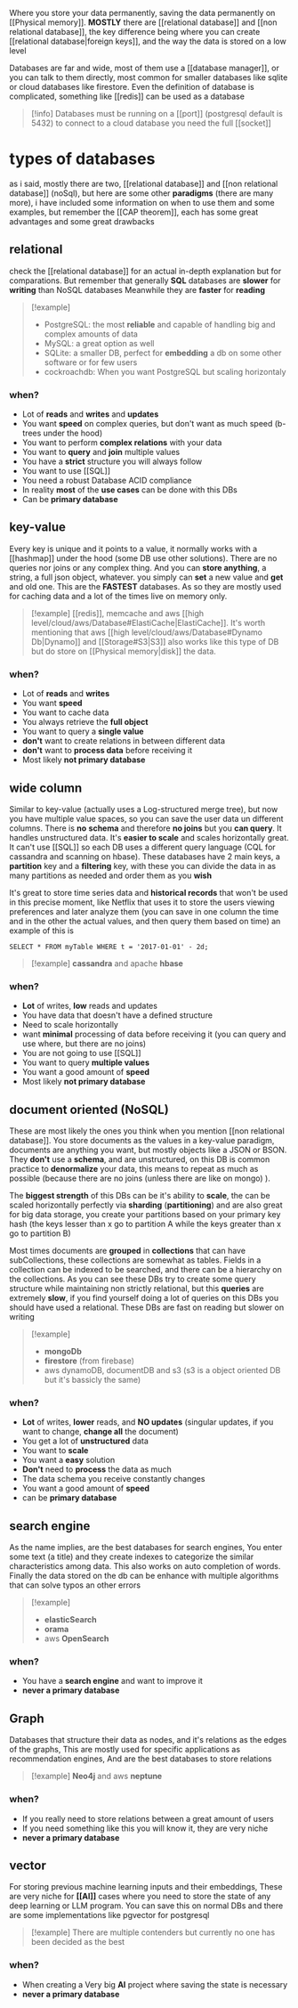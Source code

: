 Where you store your data permanently, saving the data permanently on [[Physical memory]]. **MOSTLY** there are [[relational database]] and [[non relational database]], the key difference being where you can create [[relational database|foreign keys]], and the way the data is stored on a low level

Databases are far and wide, most of them use a [[database manager]], or you can talk to them directly, most common for smaller databases like sqlite or cloud databases like firestore. Even the definition of database is complicated, something like [[redis]] can be used as a database

> [!info]
> Databases must be running on a [[port]] (postgresql default is 5432) 
> to connect to a cloud database you need the full [[socket]]

# types of databases

as i said, mostly there are two, [[relational database]] and [[non relational database]] (noSql), but here are some other **paradigms** (there are many more), i have included some information on when to use them and some examples, but remember the [[CAP theorem]], each has some great advantages and some great drawbacks

## relational
check the [[relational database]] for an actual in-depth explanation but for comparations. But remember that generally **SQL** databases are **slower** for **writing** than NoSQL databases Meanwhile they are **faster** for **reading**

>[!example]
>- PostgreSQL: the most **reliable** and capable of handling big and complex amounts of data
>- MySQL: a great option as well
>- SQLite: a smaller DB, perfect for **embedding** a db on some other software or for few users
>- cockroachdb: When you want PostgreSQL but scaling horizontaly

### when?
- Lot of **reads** and **writes** and **updates**
- You want **speed** on complex queries, but don't want as much speed (b-trees under the hood)
- You want to perform **complex relations** with your data
- You want to **query** and **join** multiple values
-  You have a **strict** structure you will always follow
- You want to use [[SQL]]
- You need a robust Database ACID compliance
- In reality **most** of the **use cases** can be done with this DBs
- Can be  **primary database**


## key-value
Every key is unique and it points to a value, it normally works with a [[hashmap]] under the hood (some DB use other solutions). There are no queries nor joins or any complex thing. And you can **store anything**, a string, a full json object, whatever. you simply can **set** a new value and **get** and old one. This are the **FASTEST** databases. As so they are mostly used for caching data and a lot of the times live on memory only.

>[!example]
>[[redis]], memcache and aws [[high level/cloud/aws/Database#ElastiCache|ElastiCache]].
It's worth mentioning that aws [[high level/cloud/aws/Database#Dynamo Db|Dynamo]] and [[Storage#S3|S3]] also works like this type of DB but do store on [[Physical memory|disk]] the data.

### when?
- Lot of **reads** and **writes**
- You want **speed**
- You want to cache data
- You always retrieve the **full object**
- You want to query a **single value**
- **don't** want to create relations in between different data
- **don't** want to **process data** before receiving it 
- Most likely **not primary database**

## wide column
Similar to key-value (actually uses a Log-structured merge tree), but now you have multiple value spaces, so you can save the user data un different columns. There is **no** **schema** and therefore **no joins** but you **can query**. It handles unstructured data. It's **easier to scale** and scales horizontally great. It can't use [[SQL]] so each DB uses a different query language (CQL for cassandra and scanning on hbase). These databases have 2 main keys, a **partition** key and a **filtering** key, with these you can divide the data in as many partitions as needed and order them as you **wish**

It's great to store time series data and **historical records** that won't be used in this precise moment, like Netflix that uses it to store the users viewing preferences and later analyze them (you can save in one column the time and in the other the actual values, and then query them based on time) an example of this is 
```cql
SELECT * FROM myTable WHERE t = '2017-01-01' - 2d;
```

>[!example]
> **cassandra** and apache **hbase**

### when?
- **Lot** of writes, **low** reads and updates
- You have data that doesn't have a defined structure
- Need to scale horizontally 
- want **minimal** processing of data before receiving it (you can query and use where, but there are no joins)
- You are not going to use [[SQL]]
- You want to query **multiple values**
- You want a good amount of **speed**
- Most likely **not primary database**


## document oriented (NoSQL)

These are most likely the ones you think when you mention [[non relational database]]. You store documents as the values in a key-value paradigm, documents are anything you want, but mostly objects like a JSON or BSON. They **don't** use a **schema**, and are unstructured, on this DB is common practice to **denormalize** your data, this means to repeat as much as possible (because there are no joins (unless there are like on mongo) ). 

The **biggest strength** of this DBs can be it's ability to **scale**, the can be scaled horizontally perfectly via **sharding** (**partitioning**) and are also great for big data storage, you create your partitions based on your primary key hash (the keys lesser than x go to partition A while the keys greater than x go to partition B) 

Most times documents are **grouped** in **collections** that can have subCollections, these collections are somewhat as tables. Fields in a collection can be indexed to be searched, and there can be a hierarchy on the collections. As you can see these DBs try to create some query structure while maintaining non strictly relational, but this **queries** are extremely **slow**, if you find yourself doing a lot of queries on this DBs you should have used a relational. These DBs are fast on reading but slower on writing

>[!example]
> - **mongoDb**
> - **firestore** (from firebase)
> - aws dynamoDB, documentDB and s3 (s3 is a object oriented DB but it's bassicly the same)

### when?
- **Lot** of writes, **lower** reads, and **NO updates** (singular updates, if you want to change, **change all** the document)
- You get a lot of **unstructured** data
- You want to **scale** 
- You want a **easy** solution
- **Don't** need to **process** the data as much
- The data schema you receive constantly changes
- You want a good amount of **speed**
- can be **primary database**


## search engine

As the name implies, are the best databases for search engines, You enter some text (a title) and they create indexes to categorize the similar characteristics among data. This also works on auto completion of words. Finally the data stored on the db can be enhance with multiple algorithms that can solve typos an other errors 

>[!example]
> - **elasticSearch**
> - **orama**
> -  aws **OpenSearch**
### when?
- You have a **search engine** and want to improve it
-  **never a primary database**

## Graph
Databases that structure their data as nodes, and it's relations as the edges of the graphs, This are mostly used for specific applications as recommendation engines, And are the best databases to store relations

> [!example]
> **Neo4j** and aws **neptune**

### when?
- If you really need to store relations between a great amount of users 
- If you need something like this you will know it, they are very niche
- **never a primary database**

## vector
For storing previous machine learning inputs and their embeddings, These are very niche for **[[AI]]** cases where you need to store the state of any deep learning or LLM program. You can save this on normal DBs and there are some implementations like pgvector for postgresql

> [!example]
> There are multiple contenders but currently no one has been decided as the best

### when?
- When creating a Very big **AI** project where saving the state is necessary
- **never a primary database**